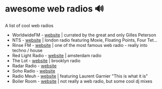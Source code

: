 # awesome web radios :loud_sound:

A list of cool web radios

- WorldwideFM - [website](http://worldwidefm.net/) | currated by the great and only Gilles Peterson
- NTS - [website](https://www.nts.live/) | london radio featuring Moxie, Floating Points, Four Tet...
- Rinse FM - [website](http://rinse.fm/) | one of the most famous web radio - really into techno / house
- Red Light Radio - [website](http://redlightradio.net/) | amsterdam radio
- The Lot - [website](http://www.thelotradio.com/) | brooklyn radio
- Radar Radio - [website](http://www.radarradio.com/)
- Soho Radio - [website](http://www.sohoradiolondon.com/)
- Radio Meuh - [website](http://www.radiomeuh.com/) | featuring Laurent Garnier "This is what it is"
- Boiler Room - [website](https://boilerroom.tv/) | not really a web radio, but some cool dj mixes
